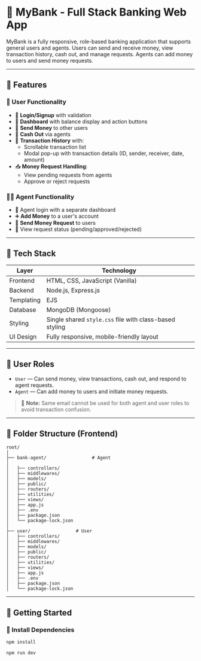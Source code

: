 # 💸 MyBank - Full Stack Banking Web App

MyBank is a fully responsive, role-based banking application that supports general users and agents. Users can send and receive money, view transaction history, cash out, and manage requests. Agents can add money to users and send money requests.

---

## 📌 Features

### 👥 User Functionality
- 🔐 **Login/Signup** with validation
- 🏦 **Dashboard** with balance display and action buttons
- 💸 **Send Money** to other users
- 💼 **Cash Out** via agents
- 📜 **Transaction History** with:
  - Scrollable transaction list
  - Modal pop-up with transaction details (ID, sender, receiver, date, amount)
- 📥 **Money Request Handling**:
  - View pending requests from agents
  - Approve or reject requests

### 🧑‍💼 Agent Functionality
- 🔐 Agent login with a separate dashboard
- ➕ **Add Money** to a user's account
- 📨 **Send Money Request** to users
- 📄 View request status (pending/approved/rejected)

---

## 🧠 Tech Stack

| Layer         | Technology            |
|---------------|------------------------|
| Frontend      | HTML, CSS, JavaScript (Vanilla) |
| Backend       | Node.js, Express.js   |
| Templating    | EJS                   |
| Database      | MongoDB (Mongoose)    |
| Styling       | Single shared `style.css` file with class-based styling |
| UI Design     | Fully responsive, mobile-friendly layout |

---

## 🔐 User Roles

- `User` — Can send money, view transactions, cash out, and respond to agent requests.
- `Agent` — Can add money to users and initiate money requests.

> 🛑 **Note:** Same email cannot be used for both agent and user roles to avoid transaction confusion.

---

## 📁 Folder Structure (Frontend)
```
root/
│
├── bank-agent/                 # Agent
│   
│   ├── controllers/
│   ├── middlewares/
│   ├── models/
│   ├── public/
│   ├── routers/
│   ├── utilities/
│   ├── views/
│   ├── app.js
│   ├── .env
│   ├── package.json
│   └── package-lock.json  
│
├── user/                 # User
│   ├── controllers/
│   ├── middlewares/
│   ├── models/
│   ├── public/
│   ├── routers/
│   ├── utilities/
│   ├── views/
│   ├── app.js
│   ├── .env
│   ├── package.json
│   └── package-lock.json  

```

---

## 🚀 Getting Started

### 🔧 Install Dependencies
```bash
npm install
```
```bash
npm run dev
```


